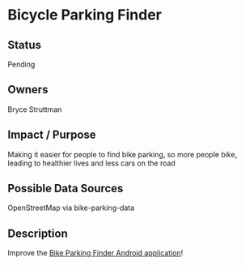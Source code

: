# Bicycle Parking Finder

## Status
Pending

## Owners
Bryce Struttman

## Impact / Purpose
Making it easier for people to find bike parking, so more people bike, leading to healthier lives and less cars on the road

## Possible Data Sources
OpenStreetMap via bike-parking-data

## Description
Improve the [Bike Parking Finder Android application](https://github.com/openchattanooga/bike-parking-android)!
